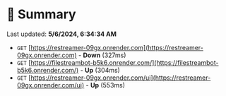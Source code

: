 # 📖 Summary
Last updated: **5/6/2024, 6:34:34 AM**

- `GET` [https://restreamer-09gx.onrender.com](https://restreamer-09gx.onrender.com) - **Down** (327ms)
- `GET` [https://filestreambot-b5k6.onrender.com/](https://filestreambot-b5k6.onrender.com/) - **Up** (304ms)
- `GET` [https://restreamer-09gx.onrender.com/ui](https://restreamer-09gx.onrender.com/ui) - **Up** (553ms)
